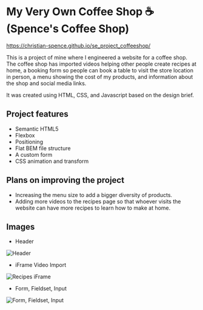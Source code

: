 # My Very Own Coffee Shop ☕ (Spence's Coffee Shop)

https://christian-spence.github.io/se_project_coffeeshop/

This is a project of mine where I engineered a website for a coffee shop. 
The coffee shop has imported videos helping other people create recipes at home, 
a booking form so people can book a table to visit the store location in person, 
a menu showing the cost of my products, 
and information about the shop and social media links.

It was created using HTML, CSS, and Javascript based on the design brief.

## Project features

- Semantic HTML5
- Flexbox
- Positioning
- Flat BEM file structure
- A custom form
- CSS animation and transform

## Plans on improving the project

- Increasing the menu size to add a bigger diversity of products.
- Adding more videos to the recipes page so that whoever visits the website can have more recipes to learn how to make at home.

##  Images

- Header
  
![Header](https://github.com/user-attachments/assets/8af354c4-0c35-478d-8693-8163bd4dc380)

- iFrame Video Import
  
![Recipes iFrame](https://github.com/user-attachments/assets/2c744aa8-efc2-46ed-ae2b-45533533559a)

- Form, Fieldset, Input

![Form, Fieldset, Input](https://github.com/user-attachments/assets/eeba5857-6f59-432b-8ba2-5fd54d934600)
